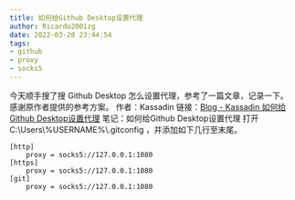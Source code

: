 ```yaml
---
title: 如何给Github Desktop设置代理
author: Ricardo2001zg
date: 2022-03-20 23:44:54
tags: 
- github
- proxy 
- socks5
---
```

今天顺手搜了搜 Github Desktop 怎么设置代理，参考了一篇文章，记录一下。
感谢原作者提供的参考方案。
作者：Kassadin
链接：[Blog - Kassadin 如何给Github Desktop设置代理](https://kassadin.moe/2019/07/17/003-how-to-set-proxy-for-Github-desktop/)
笔记：如何给Github Desktop设置代理
打开 C:\\Users\\%USERNAME%\\.gitconfig ，并添加如下几行至末尾。

```
[http]
    proxy = socks5://127.0.0.1:1080
[https]
    proxy = socks5://127.0.0.1:1080
[git]
    proxy = socks5://127.0.0.1:1080
```


